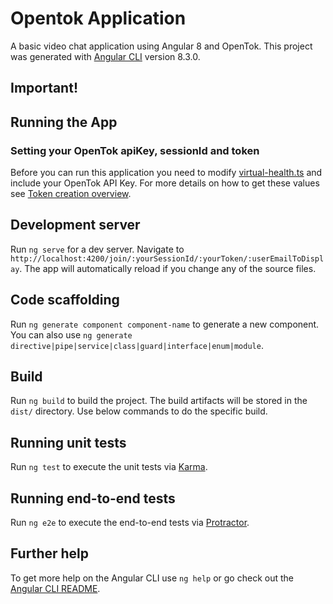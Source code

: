 # Opentok Application

A basic video chat application using Angular 8 and OpenTok. This project was generated with [Angular CLI](https://github.com/angular/angular-cli) version 8.3.0.

## Important!

## Running the App

### Setting your OpenTok apiKey, sessionId and token

Before you can run this application you need to modify [virtual-health.ts](src/app/constants/virtual-health.ts) and include your OpenTok API Key. For more details on how to get these values see [Token creation
overview](https://tokbox.com/opentok/tutorials/create-token/).

## Development server

Run `ng serve` for a dev server. Navigate to `http://localhost:4200/join/:yourSessionId/:yourToken/:userEmailToDisplay`. The app will automatically reload if you change any of the source files.

## Code scaffolding

Run `ng generate component component-name` to generate a new component. You can also use `ng generate directive|pipe|service|class|guard|interface|enum|module`.

## Build

Run `ng build` to build the project. The build artifacts will be stored in the `dist/` directory. Use below commands to do the specific build.

## Running unit tests

Run `ng test` to execute the unit tests via [Karma](https://karma-runner.github.io).

## Running end-to-end tests

Run `ng e2e` to execute the end-to-end tests via [Protractor](http://www.protractortest.org/).

## Further help

To get more help on the Angular CLI use `ng help` or go check out the [Angular CLI README](https://github.com/angular/angular-cli/blob/master/README.md).
